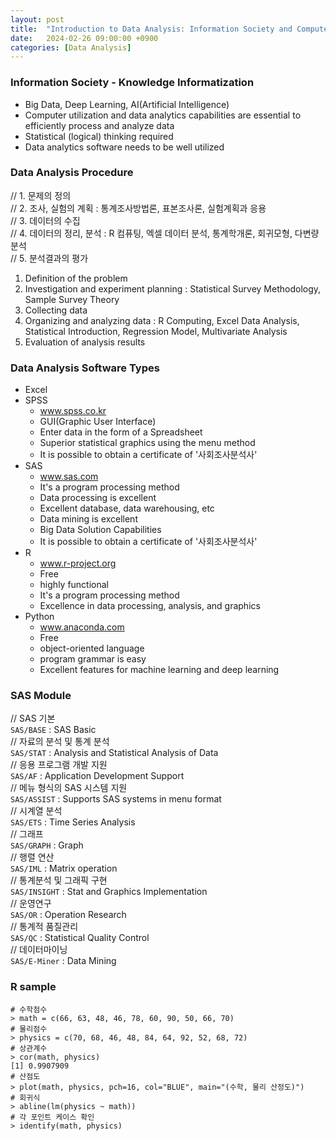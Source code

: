 ```yaml
---
layout: post
title:  "Introduction to Data Analysis: Information Society and Computer"
date:   2024-02-26 09:00:00 +0900
categories: [Data Analysis]
---
```


### Information Society - Knowledge Informatization   
- Big Data, Deep Learning, AI(Artificial Intelligence)   
- Computer utilization and data analytics capabilities are essential to efficiently process and analyze data   
- Statistical (logical) thinking required   
- Data analytics software needs to be well utilized   
   
### Data Analysis Procedure   
// 1. 문제의 정의   
// 2. 조사, 실험의 계획 : 통계조사방법론, 표본조사론, 실험계획과 응용   
// 3. 데이터의 수집   
// 4. 데이터의 정리, 분석 : R 컴퓨팅, 엑셀 데이터 분석, 통계학개론, 회귀모형, 다변량분석   
// 5. 분석결과의 평가   
1. Definition of the problem   
2. Investigation and experiment planning : Statistical Survey Methodology, Sample Survey Theory   
3. Collecting data   
4. Organizing and analyzing data : R Computing, Excel Data Analysis, Statistical Introduction, Regression Model, Multivariate Analysis   
5. Evaluation of analysis results   
   
### Data Analysis Software Types   
- Excel   
- SPSS   
  - www.spss.co.kr   
  - GUI(Graphic User Interface)   
  - Enter data in the form of a Spreadsheet   
  - Superior statistical graphics using the menu method   
  - It is possible to obtain a certificate of '사회조사분석사'   
- SAS   
  - www.sas.com   
  - It's a program processing method   
  - Data processing is excellent   
  - Excellent database, data warehousing, etc   
  - Data mining is excellent   
  - Big Data Solution Capabilities   
  - It is possible to obtain a certificate of '사회조사분석사'   
- R   
  - www.r-project.org   
  - Free   
  - highly functional   
  - It's a program processing method   
  - Excellence in data processing, analysis, and graphics   
- Python   
  - www.anaconda.com   
  - Free   
  - object-oriented language   
  - program grammar is easy   
  - Excellent features for machine learning and deep learning   
   
### SAS Module   
// SAS 기본   
`SAS/BASE` : SAS Basic   
// 자료의 분석 및 통계 분석   
`SAS/STAT` : Analysis and Statistical Analysis of Data   
// 응용 프로그램 개발 지원   
`SAS/AF` : Application Development Support   
// 메뉴 형식의 SAS 시스템 지원   
`SAS/ASSIST` : Supports SAS systems in menu format   
// 시계열 분석   
`SAS/ETS` : Time Series Analysis   
// 그래프   
`SAS/GRAPH` : Graph   
// 행렬 연산   
`SAS/IML` : Matrix operation   
// 통계분석 및 그래픽 구현   
`SAS/INSIGHT` : Stat and Graphics Implementation   
// 운영연구   
`SAS/OR` : Operation Research   
// 통계적 품질관리   
`SAS/QC` : Statistical Quality Control   
// 데이터마이닝   
`SAS/E-Miner` : Data Mining   
   
### R sample
```
# 수학점수
> math = c(66, 63, 48, 46, 78, 60, 90, 50, 66, 70)
# 물리점수
> physics = c(70, 68, 46, 48, 84, 64, 92, 52, 68, 72)
# 상관계수
> cor(math, physics)
[1] 0.9907909
# 산점도
> plot(math, physics, pch=16, col="BLUE", main="(수학, 물리 산정도)")
# 회귀식
> abline(lm(physics ~ math))
# 각 포인트 케이스 확인
> identify(math, physics)
```
